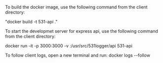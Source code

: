 To build the docker image, use the following command from the client directory:

"docker build -t 531-api ."

To start the developmet server for express api, use the following command from the client directory:

docker run -it -p 3000:3000 -v <src-directory>:/usr/src/531logger/api 531-api

To follow client logs, open a new terminal and run:
docker logs --follow <container-id>